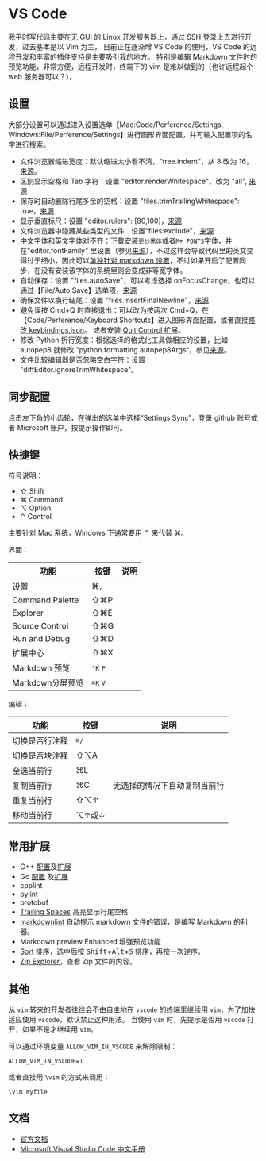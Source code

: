 # VS Code

我平时写代码主要在无 GUI 的 Linux 开发服务器上，通过 SSH 登录上去进行开发，过去基本是以 Vim 为主，
目前正在逐渐增 VS Code 的使用，VS Code 的远程开发和丰富的插件支持是主要吸引我的地方。
特别是编辑 Markdown 文件时的预览功能，非常方便，远程开发时，终端下的 vim 是难以做到的（也许远程起个 web 服务器可以？）。

## 设置

大部分设置可以通过进入设置选单【Mac:Code/Perference/Settings, Windows:File/Perference/Settings】进行图形界面配置，并可输入配置项的名字进行搜索。

- 文件浏览器缩进宽度：默认缩进太小看不清，"tree.indent"，从 8 改为 16，[来源](https://github.com/microsoft/vscode/issues/35447#issuecomment-455461013)。
- 区别显示空格和 Tab 字符：设置 "editor.renderWhitespace"，改为 "all", [来源](https://stackoverflow.com/a/30140625/364334)
- 保存时自动删除行尾多余的空格：设置 "files.trimTrailingWhitespace": true，[来源](https://stackoverflow.com/questions/30884131/remove-trailing-spaces-automatically-or-with-a-shortcut)
- 显示垂直标尺：设置 "editor.rulers": [80,100]，[来源](https://stackoverflow.com/a/29972073/364334)
- 文件浏览器中隐藏某些类型的文件：设置"files:exclude"，[来源](https://stackoverflow.com/a/30142299/364334)
- 中文字体和英文字体对不齐：下载安装`更纱黑体`或者`M+ FONTS`字体，并在"editor.fontFamily" 里设置（参见[来源](https://zhuanlan.zhihu.com/p/110945562)），不过这样会导致代码里的英文变得过于细小，因此可以[单独针对 markdown 设置](https://moe.best/gotagota/vscode-monospaced.html)，不过如果开启了配置同步，在没有安装该字体的系统里则会变成非等宽字体。
- 自动保存：设置 "files.autoSave"，可以考虑选择 onFocusChange，也可以通过【File/Auto Save】选单项，[来源](https://juejin.im/post/5cb87c6e6fb9a068a03af93a)
- 确保文件以换行结尾：设置 "files.insertFinalNewline"，[来源](https://stackoverflow.com/questions/44704968/visual-studio-code-insert-new-line-at-the-end-of-files)
- 避免误按 Cmd+Q 时直接退出：可以改为按两次 Cmd+Q，在【Code/Perference/Keyboard Shortcuts】进入图形界面配置，或者直接[修改 keybindings.json](https://github.com/microsoft/vscode/issues/14710#issuecomment-488114446)。
  或者安装 [Quit Control 扩展](https://marketplace.visualstudio.com/items?itemName=artdiniz.quitcontrol-vscode)。
- 修改 Python 折行宽度：根据选择的格式化工具做相应的设置，比如 autopep8 就修改 ”python.formatting.autopep8Args“，参见[来源](https://stackoverflow.com/questions/47406741/disable-auto-wrap-long-line-in-visual-studio-code)。
- 文件比较编辑器是否忽略空白字符：设置 "diffEditor.ignoreTrimWhitespace"。

## 同步配置

点击左下角的小齿轮，在弹出的选单中选择“Settings Sync”，登录 github 账号或者 Microsoft 账户，按提示操作即可。

## 快捷键

符号说明：

- ⇧ Shift
- ⌘ Command
- ⌥ Option
- ⌃ Control

主要针对 Mac 系统，Windows 下通常要用 ⌃ 来代替 ⌘。

界面：

|功能             |按键    |说明   |
|----------------|-------|-------|
|设置            |⌘,
|Command Palette|⇧⌘P
|Explorer       |⇧⌘E
|Source Control |⇧⌘G
|Run and Debug  |⇧⌘D
|扩展中心         |⇧⌘X
|Markdown 预览   |<kbd>⌃</kbd><kbd>K</kbd> <kbd>P</kbd>
|Markdown分屏预览 |<kbd>⌘</kbd><kbd>K</kbd> <kbd>V</kbd> | 

编辑：

|功能             |按键    |说明   |
|----------------|-------|-------|
|切换是否行注释    |<kbd>⌘</kbd><kbd>/</kbd>
|切换是否块注释    |⇧⌥A
|全选当前行        |⌘L
|复制当前行        |⌘C   | 无选择的情况下自动复制当前行
|重复当前行        |⇧⌥↑
|移动当前行        |⌥↑或↓

## 常用扩展

- C++ [配置](https://code.visualstudio.com/docs/languages/cpp)及[扩展](https://marketplace.visualstudio.com/items?itemName=ms-vscode.cpptools)
- Go [配置](https://code.visualstudio.com/docs/languages/go) 及[扩展](https://marketplace.visualstudio.com/items?itemName=golang.go)
- cpplint
- pylint
- protobuf
- [Trailing Spaces](https://marketplace.visualstudio.com/items?itemName=shardulm94.trailing-spaces) 高亮显示行尾空格
- [markdownlint](https://marketplace.visualstudio.com/items?itemName=DavidAnson.vscode-markdownlint) 自动提示 markdown 文件的错误，是编写 Markdown 的利器。
- Markdown preview Enhanced 增强预览功能
- [Sort](https://marketplace.visualstudio.com/items?itemName=henriiik.vscode-sort) 排序，选中后按 <kbd>Shift</kbd>+<kbd>Alt</kbd>+<kbd>S</kbd> 排序，再按一次逆序。
- [Zip Explorer](https://marketplace.visualstudio.com/items?itemName=slevesque.vscode-zipexplorer)，查看 Zip 文件的内容。

## 其他

从 `vim` 转来的开发者往往会不由自主地在 `vscode` 的终端里继续用 `vim`，为了加快适应使用 `vscode`，默认禁止这种用法。
当使用 `vim` 时，先提示是否用 `vscode` 打开，如果不是才继续用 `vim`。

可以通过环境变量 `ALLOW_VIM_IN_VSCODE` 来解除限制：

```shell
ALLOW_VIM_IN_VSCODE=1
```

或者直接用 `\vim` 的方式来调用：
```console
\vim myfile
```

## 文档

- [官方文档](https://code.visualstudio.com/docs)
- [Microsoft Visual Studio Code 中文手册](https://jeasonstudio.gitbooks.io/vscode-cn-doc/content/)


